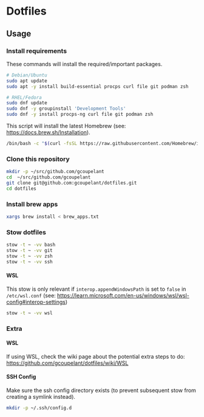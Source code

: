 # Dotfiles

## Usage

### Install requirements

These commands will install the required/important packages.
```bash
# Debian/Ubuntu
sudo apt update
sudo apt -y install build-essential procps curl file git podman zsh

# RHEL/Fedora
sudo dnf update
sudo dnf -y groupinstall 'Development Tools'
sudo dnf -y install procps-ng curl file git podman zsh
```

This script will install the latest Homebrew (see: https://docs.brew.sh/Installation).
```bash
/bin/bash -c "$(curl -fsSL https://raw.githubusercontent.com/Homebrew/install/HEAD/install.sh)"
```

### Clone this repository

```bash
mkdir -p ~/src/github.com/gcoupelant
cd  ~/src/github.com/gcoupelant
git clone git@github.com:gcoupelant/dotfiles.git
cd dotfiles
```

### Install brew apps

```bash
xargs brew install < brew_apps.txt
```

### Stow dotfiles

```bash
stow -t ~ -vv bash
stow -t ~ -vv git
stow -t ~ -vv zsh
stow -t ~ -vv ssh
```

#### WSL

This stow is only relevant if `interop.appendWindowsPath` is set to `false` in `/etc/wsl.conf` (see: https://learn.microsoft.com/en-us/windows/wsl/wsl-config#interop-settings)

```bash
stow -t ~ -vv wsl
```

### Extra

#### WSL
If using WSL, check the wiki page about the potential extra steps to do: https://github.com/gcoupelant/dotfiles/wiki/WSL

#### SSH Config
Make sure the ssh config directory exists (to prevent subsequent stow from creating a symlink instead).
```bash
mkdir -p ~/.ssh/config.d
```
